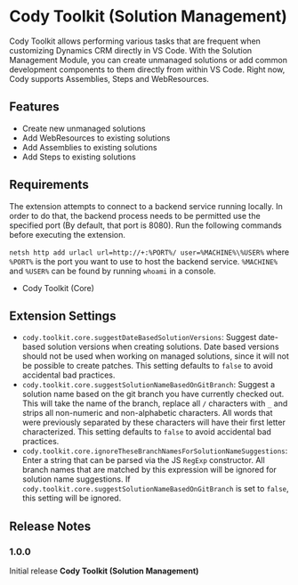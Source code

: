 # Cody Toolkit (Solution Management)

Cody Toolkit allows performing various tasks that are frequent when customizing Dynamics CRM directly in VS Code.
With the Solution Management Module, you can create unmanaged solutions or add common development components to them
directly from within VS Code. Right now, Cody supports Assemblies, Steps and WebResources.

## Features

-   Create new unmanaged solutions
-   Add WebResources to existing solutions
-   Add Assemblies to existing solutions
-   Add Steps to existing solutions

## Requirements

The extension attempts to connect to a backend service running locally. In order to do that, the backend process needs
to be permitted use the specified port (By default, that port is 8080).
Run the following commands before executing the extension.

`netsh http add urlacl url=http://+:%PORT%/ user=%MACHINE%\%USER%` where `%PORT%` is the port you want to use to
host the backend service. `%MACHINE%` and `%USER%` can be found by running `whoami` in a console.

-   Cody Toolkit (Core)

## Extension Settings

-   `cody.toolkit.core.suggestDateBasedSolutionVersions`: Suggest date-based solution versions when creating solutions.
    Date based versions should not be used when working on managed solutions, since it will not be possible to create
    patches. This setting defaults to `false` to avoid accidental bad practices.
-   `cody.toolkit.core.suggestSolutionNameBasedOnGitBranch`: Suggest a solution name based on the git branch you have currently checked out. This will take the name of the branch, replace all `/` characters with `_` and strips all non-numeric and non-alphabetic characters. All words that were previously separated by these characters will have their first letter characterized. This setting defaults to `false` to avoid accidental bad practices.
-   `cody.toolkit.core.ignoreTheseBranchNamesForSolutionNameSuggestions`: Enter a string that can be parsed via the JS `RegExp` constructor. All branch names that are matched by this expression will be ignored for solution name suggestions. If `cody.toolkit.core.suggestSolutionNameBasedOnGitBranch` is set to `false`, this setting will be ignored.

## Release Notes

### 1.0.0

Initial release **Cody Toolkit (Solution Management)**
